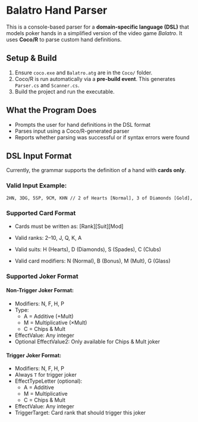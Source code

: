 ﻿# Balatro Hand Parser

This is a console-based parser for a **domain-specific language (DSL)** that models poker hands in a simplified version of the video game *Balatro*. It uses **Coco/R** to parse custom hand definitions.

## Setup & Build

1. Ensure `coco.exe` and `Balatro.atg` are in the `Coco/` folder.
2. Coco/R is run automatically via a **pre-build event**. This generates `Parser.cs` and `Scanner.cs`.
3. Build the project and run the executable.

## What the Program Does

- Prompts the user for hand definitions in the DSL format
- Parses input using a Coco/R-generated parser
- Reports whether parsing was successful or if syntax errors were found

## DSL Input Format

Currently, the grammar supports the definition of a hand with **cards only**.

### Valid Input Example:
```txt
2HN, 3DG, 5SP, 9CM, KHN // 2 of Hearts [Normal], 3 of Diamonds [Gold], 5 of Spades [Polychrome], 9 of Clubs [Mult], King of Hearts [Normal]
```



### Supported Card Format
- Cards must be written as: [Rank][Suit][Mod]

- Valid ranks: 2–10, J, Q, K, A

- Valid suits: H (Hearts), D (Diamonds), S (Spades), C (Clubs)

- Valid card modifiers: N (Normal), B (Bonus), M (Mult), G (Glass)


### Supported Joker Format  

#### Non-Trigger Joker Format:
- Modifiers: N, F, H, P  
- Type:  
  - A = Additive (+Mult)  
  - M = Multiplicative (×Mult)  
  - C = Chips & Mult  
- EffectValue: Any integer  
- Optional EffectValue2: Only available for Chips & Mult joker  

#### Trigger Joker Format:
- Modifiers: N, F, H, P  
- Always `T` for trigger joker  
- EffectTypeLetter (optional):  
  - A = Additive  
  - M = Multiplicative  
  - C = Chips & Mult  
- EffectValue: Any integer  
- TriggerTarget: Card rank that should trigger this joker